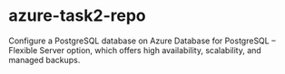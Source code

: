 # azure-task2-repo
Configure a PostgreSQL database on Azure Database for PostgreSQL – Flexible Server option, which offers high availability, scalability, and managed backups.
